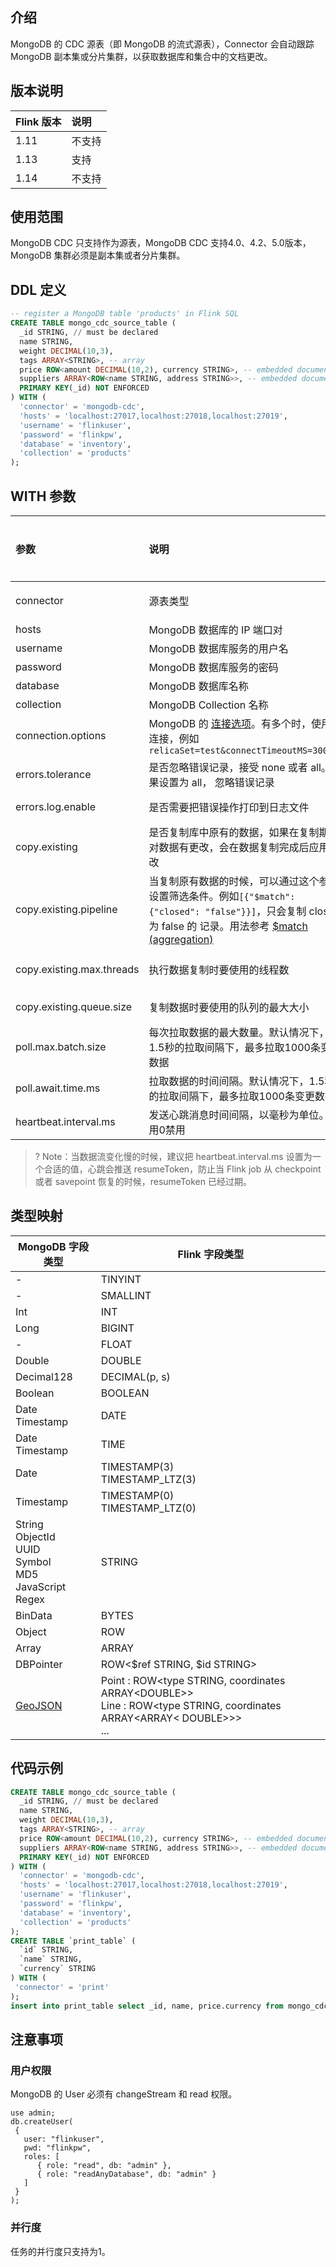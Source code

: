 ## 介绍

MongoDB 的 CDC 源表（即 MongoDB 的流式源表），Connector 会自动跟踪 MongoDB 副本集或分片集群，以获取数据库和集合中的文档更改。

## 版本说明

| Flink 版本 | 说明   |
| :-------- | :----- |
| 1.11      | 不支持 |
| 1.13      | 支持   |
| 1.14      | 不支持 |

## 使用范围

MongoDB CDC 只支持作为源表，MongoDB CDC 支持4.0、4.2、5.0版本，MongoDB 集群必须是副本集或者分片集群。

## DDL 定义

```sql
-- register a MongoDB table 'products' in Flink SQL
CREATE TABLE mongo_cdc_source_table (
  _id STRING, // must be declared
  name STRING,
  weight DECIMAL(10,3),
  tags ARRAY<STRING>, -- array
  price ROW<amount DECIMAL(10,2), currency STRING>, -- embedded document
  suppliers ARRAY<ROW<name STRING, address STRING>>, -- embedded documents
  PRIMARY KEY(_id) NOT ENFORCED
) WITH (
  'connector' = 'mongodb-cdc',
  'hosts' = 'localhost:27017,localhost:27018,localhost:27019',
  'username' = 'flinkuser',
  'password' = 'flinkpw',
  'database' = 'inventory',
  'collection' = 'products'
);
```

## WITH 参数

| 参数                      | 说明                                                         | 是否必填 | 备注                      |
| :------------------------ | :----------------------------------------------------------- | :------- | :------------------------ |
| connector                 | 源表类型                                                     | 是       | 固定值为 `mongodb-cdc`    |
| hosts                     | MongoDB 数据库的 IP 端口对                                   | 是       | -                         |
| username                  | MongoDB 数据库服务的用户名                                   | 是       | -                         |
| password                  | MongoDB 数据库服务的密码                                     | 是       | -                         |
| database                  | MongoDB 数据库名称                                           | 是       | -                         |
| collection                | MongoDB Collection 名称                                      | 是       | -                         |
| connection.options        | MongoDB 的 [连接选项](https://docs.mongodb.com/manual/reference/connection-string/#std-label-connections-connection-options)。有多个时，使用&连接，例如 `relicaSet=test&connectTimeoutMS=300000` | 否       | -    |
| errors.tolerance          | 是否忽略错误记录，接受 none 或者 all。如果设置为 all， 忽略错误记录 | 否       | none                      |
| errors.log.enable         | 是否需要把错误操作打印到日志文件                             | 否       | 默认值为 true             |
| copy.existing     | 是否复制库中原有的数据，如果在复制期间对数据有更改，会在数据复制完成后应用更改 | 否       | 默认值为 true|
| copy.existing.pipeline    | 当复制原有数据的时候，可以通过这个参数设置筛选条件。例如`[{"$match": {"closed": "false"}}]`，只会复制 closed 为 false 的 记录。用法参考 [$match (aggregation)](https://docs.mongodb.com/manual/reference/operator/aggregation/match/) | 否       | -                         |
| copy.existing.max.threads | 执行数据复制时要使用的线程数                               | 否       | 默认值为 Processors Count |
| copy.existing.queue.size  | 复制数据时要使用的队列的最大大小                           | 否       | 默认值为16000            |
| poll.max.batch.size       | 每次拉取数据的最大数量。默认情况下，1.5秒的拉取间隔下，最多拉取1000条变更数据 | 否       | 默认值为1000             |
| poll.await.time.ms    | 拉取数据的时间间隔。默认情况下，1.5秒的拉取间隔下，最多拉取1000条变更数据 | 否       | 默认值为1500 |
| heartbeat.interval.ms     | 发送心跳消息时间间隔，以毫秒为单位。使用0禁用              | 否       | 默认值为0                |

>? Note：当数据流变化慢的时候，建议把 heartbeat.interval.ms 设置为一个合适的值，心跳会推送 resumeToken，防止当 Flink job 从 checkpoint 或者 savepoint 恢复的时候，resumeToken 已经过期。 

## 类型映射

<div class="wy-table-responsive">
<table class="colwidths-auto docutils">
    <thead>
      <tr>
        <th class="text-left">MongoDB 字段类型<a href="https://docs.mongodb.com/manual/reference/bson-types/"></a></th>
        <th class="text-left">Flink 字段类型<a href="{% link dev/table/types.md %}"></a></th>
      </tr>
    </thead>
    <tbody>
    <tr>
      <td>-</td>
      <td>TINYINT</td>
    </tr>
    <tr>
      <td>-</td>
      <td>SMALLINT</td>
    </tr>
    <tr>
      <td>
        Int<br>
      <td>INT</td>
    </tr>
    <tr>
      <td>Long</td>
      <td>BIGINT</td>
    </tr>
    <tr>
      <td>-</td>
      <td>FLOAT</td>
    </tr>
    <tr>
      <td>Double</td>
      <td>DOUBLE</td>
    </tr>
    <tr>
      <td>Decimal128</td>
      <td>DECIMAL(p, s)</td>
    </tr>
    <tr>
      <td>Boolean</td>
      <td>BOOLEAN</td>
    </tr>
    <tr>
      <td>Date</br>Timestamp</td>
      <td>DATE</td>
    </tr>
    <tr>
      <td>Date</br>Timestamp</td>
      <td>TIME</td>
    </tr>
    <tr>
      <td>Date</td>
      <td>TIMESTAMP(3)</br>TIMESTAMP_LTZ(3)</td>
    </tr>
    <tr>
      <td>Timestamp</td>
      <td>TIMESTAMP(0)</br>TIMESTAMP_LTZ(0)
      </td>
    </tr>
    <tr>
      <td>
        String<br>
        ObjectId<br>
        UUID<br>
        Symbol<br>
        MD5<br>
        JavaScript</br>
        Regex</td>
      <td>STRING</td>
    </tr>
    <tr>
      <td>BinData</td>
      <td>BYTES</td>
    </tr>
    <tr>
      <td>Object</td>
      <td>ROW</td>
    </tr>
    <tr>
      <td>Array</td>
      <td>ARRAY</td>
    </tr>
    <tr>
      <td>DBPointer</td>
      <td>ROW&lt;$ref STRING, $id STRING&gt;</td>
    </tr>
    <tr>
      <td>
        <a href="https://docs.mongodb.com/manual/reference/geojson/">GeoJSON</a>
      </td>
      <td>
        Point : ROW&lt;type STRING, coordinates ARRAY&lt;DOUBLE&gt;&gt;</br>
        Line  : ROW&lt;type STRING, coordinates ARRAY&lt;ARRAY&lt; DOUBLE&gt;&gt;&gt;</br>
        ...
      </td>
    </tr>
    </tbody>
</table>
</div>


## 代码示例

```sql
CREATE TABLE mongo_cdc_source_table (
  _id STRING, // must be declared
  name STRING,
  weight DECIMAL(10,3),
  tags ARRAY<STRING>, -- array
  price ROW<amount DECIMAL(10,2), currency STRING>, -- embedded document
  suppliers ARRAY<ROW<name STRING, address STRING>>, -- embedded documents
  PRIMARY KEY(_id) NOT ENFORCED
) WITH (
  'connector' = 'mongodb-cdc',
  'hosts' = 'localhost:27017,localhost:27018,localhost:27019',
  'username' = 'flinkuser',
  'password' = 'flinkpw',
  'database' = 'inventory',
  'collection' = 'products'
);
CREATE TABLE `print_table` (
  `id` STRING,
  `name` STRING,
  `currency` STRING
) WITH (
 'connector' = 'print'
);
insert into print_table select _id, name, price.currency from mongo_cdc_source_table;
```

## 注意事项

### 用户权限

MongoDB 的 User 必须有 changeStream 和 read 权限。

```
use admin;  
db.createUser(
 {
   user: "flinkuser",
   pwd: "flinkpw",
   roles: [
      { role: "read", db: "admin" },
      { role: "readAnyDatabase", db: "admin" }
   ]
 }
);
```

### 并行度

任务的并行度只支持为1。
